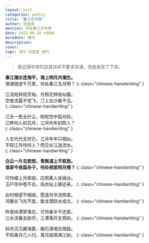 ```yaml
---
layout: post
categories: poetry
title: "春江花月夜"
author: 张若虚
mention: 何处春江无月明
date: 2022-06-28 +0800
moredate: 唐代
description: 
cover: 
tags: 诗文 张若虚 唐代
---
```


> 我记得中学时这首诗并不要求背诵，但是我背了下来。

**春江潮水连海平，海上明月共潮生。**  
滟滟随波千万里，何处春江无月明？
{: class="chinese-handwriting" }

江流宛转绕芳甸，月照花林皆似霰。  
空里流霜不觉飞，汀上白沙看不见。  
{: class="chinese-handwriting" }

江天一色无纤尘，皎皎空中孤月轮。  
江畔何人初见月，江月何年初照人？  
{: class="chinese-handwriting" }

人生代代无穷已，江月年年只相似。  
不知江月待何人？但见长江送流水。  
{: class="chinese-handwriting" }

**白云一片去悠悠，青枫浦上不胜愁。**  
**谁家今夜扁舟子，何处相思明月楼？**
{: class="chinese-handwriting" }

可怜楼上月徘徊，应照离人妆镜台。  
玉户帘中卷不去，捣衣砧上拂还来。
{: class="chinese-handwriting" }

此时相望不相闻，愿逐月华流照君。  
鸿雁长飞光不度，鱼龙潜跃水成文。
{: class="chinese-handwriting" }

昨夜闲潭梦落花，可怜春半不还家。  
江水流春去欲尽，江潭落月复西斜。
{: class="chinese-handwriting" }

斜月沉沉藏海雾，碣石潇湘无限路。  
不知乘月几人归，落月摇情满江树。
{: class="chinese-handwriting" }